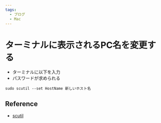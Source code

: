 ```yaml
---
tags:
  - ブログ
  - Mac
---
```


# ターミナルに表示されるPC名を変更する

- ターミナルに以下を入力
- パスワードが求められる

```
sudo scutil --set HostName 新しいホスト名
```

## Reference
- [scutil](https://www.oreilly.com/library/view/macintosh-terminal-pocket/9781449328962/re106.html)